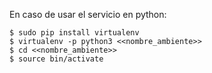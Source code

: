En caso de usar el servicio en python:

    $ sudo pip install virtualenv
    $ virtualenv -p python3 <<nombre_ambiente>>
    $ cd <<nombre_ambiente>>
    $ source bin/activate